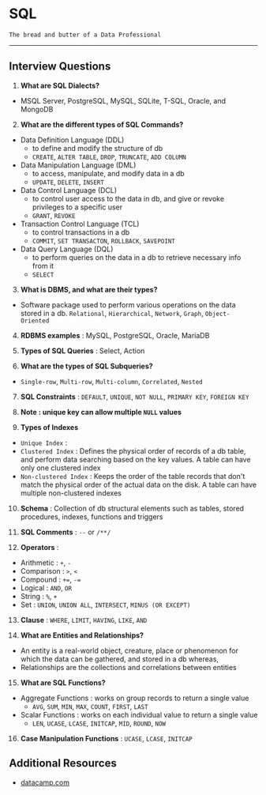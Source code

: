 # SQL

`The bread and butter of a Data Professional`

---

## Interview Questions

1. **What are SQL Dialects?**

- MSQL Server, PostgreSQL, MySQL, SQLite, T-SQL, Oracle, and MongoDB

2. **What are the different types of SQL Commands?**

- Data Definition Language (DDL)
  - to define and modify the structure of db
  - `CREATE`, `ALTER TABLE`, `DROP`, `TRUNCATE`, `ADD COLUMN`
- Data Manipulation Language (DML)
  - to access, manipulate, and modify data in a db
  - `UPDATE`, `DELETE`, `INSERT`
- Data Control Language (DCL)
  - to control user access to the data in db, and give or revoke privileges to a specific user
  - `GRANT`, `REVOKE`
- Transaction Control Language (TCL)
  - to control transactions in a db
  - `COMMIT`, `SET TRANSACTON`, `ROLLBACK`, `SAVEPOINT`
- Data Query Language (DQL)
  - to perform queries on the data in a db to retrieve necessary info from it
  - `SELECT`

3. **What is DBMS, and what are their types?**

- Software package used to perform various operations on the data stored in a db. `Relational`, `Hierarchical`, `Network`, `Graph`, `Object-Oriented`

4. **RDBMS examples** : MySQL, PostgreSQL, Oracle, MariaDB

5. **Types of SQL Queries** : Select, Action

6. **What are the types of SQL Subqueries?**

- `Single-row`, `Multi-row`, `Multi-column`, `Correlated`, `Nested`

7. **SQL Constraints** : `DEFAULT`, `UNIQUE`, `NOT NULL`, `PRIMARY KEY`, `FOREIGN KEY`

8. **Note : unique key can allow multiple `NULL` values**

9. **Types of Indexes**

- `Unique Index` :
- `Clustered Index` : Defines the physical order of records of a db table, and perform data searching based on the key values. A table can have only one clustered index
- `Non-clustered Index` : Keeps the order of the table records that don't match the physical order of the actual data on the disk. A table can have multiple non-clustered indexes

10. **Schema** : Collection of db structural elements such as tables, stored procedures, indexes, functions and triggers

11. **SQL Comments** : `--` or `/**/`

12. **Operators** :

- Arithmetic : `+`, `-`
- Comparison : `>`, `<`
- Compound : `+=`, `-=`
- Logical : `AND`, `OR`
- String : `%`, `+`
- Set : `UNION`, `UNION ALL`, `INTERSECT`, `MINUS (OR EXCEPT)`

13. **Clause** : `WHERE`, `LIMIT`, `HAVING`, `LIKE`, `AND`

14. **What are Entities and Relationships?**

- An entity is a real-world object, creature, place or phenomenon for which the data can be gathered, and stored in a db whereas,
- Relationships are the collections and correlations between entities

15. **What are SQL Functions?**

- Aggregate Functions : works on group records to return a single value
  - `AVG`, `SUM`, `MIN`, `MAX`, `COUNT`, `FIRST`, `LAST`
- Scalar Functions : works on each individual value to return a single value
  - `LEN`, `UCASE`, `LCASE`, `INITCAP`, `MID`, `ROUND`, `NOW`

16. **Case Manipulation Functions** : `UCASE`, `LCASE`, `INITCAP`

## Additional Resources

- [datacamp.com](https://www.datacamp.com/blog/top-sql-interview-questions-and-answers-for-beginners-and-intermediate-practitioners)
